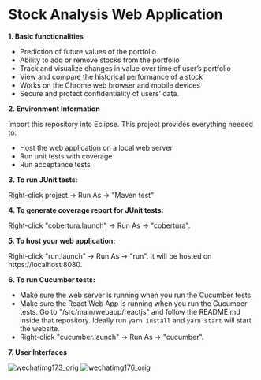 
# Stock Analysis Web Application

**1. Basic functionalities**

*  Prediction of future values of the portfolio
*  Ability to add or remove stocks from the portfolio
*  Track and visualize changes in value over time of user’s portfolio
*  View and compare the historical performance of a stock
*  Works on the Chrome web browser and mobile devices
*  Secure and protect confidentiality of users’ data.

**2. Environment Information**

Import this repository into Eclipse. This project provides everything needed to:

* Host the web application on a local web server
* Run unit tests with coverage
* Run acceptance tests

**3. To run JUnit tests:**

Right-click project -> Run As -> "Maven test"

**4. To generate coverage report for JUnit tests:**

Right-click "cobertura.launch" -> Run As -> "cobertura".

**5. To host your web application:**

Right-click "run.launch" -> Run As -> "run". It will be hosted on https://localhost:8080.

**6. To run Cucumber tests:**

*  Make sure the web server is running when you run the Cucumber tests. 
*  Make sure the React Web App is running when you run the Cucumber tests. Go to "/src/main/webapp/reactjs" and follow the README.md inside that repository. Ideally run `yarn install` and `yarn start` will start the website.
*  Right-click "cucumber.launch" -> Run As -> "cucumber".

**7. User Interfaces**

![wechatimg173_orig](https://user-images.githubusercontent.com/35575612/149762656-a10f30e6-21cf-420d-8c3e-3dff7b251894.png)
![wechatimg176_orig](https://user-images.githubusercontent.com/35575612/149762693-717a531e-78eb-4bc9-a2f5-3bae49d0c690.png)



